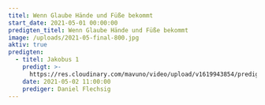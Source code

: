 ```yaml
---
titel: Wenn Glaube Hände und Füße bekommt
start_date: 2021-05-01 00:00:00
predigten_titel: Wenn Glaube Hände und Füße bekommt
image: /uploads/2021-05-final-800.jpg
aktiv: true
predigten:
  - titel: Jakobus 1
    predigt: >-
      https://res.cloudinary.com/mavuno/video/upload/v1619943854/predigten/2021-05%20Wenn%20Glaube%20Haende%20und%20Fuesse%20bekommt/2021-05-02_GoDi_Mavuno_Berlin_-_Jakobus_1.mp3
    date: 2021-05-02 11:00:00
    prediger: Daniel Flechsig
---
```

